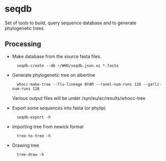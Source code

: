 # seqdb
Set of tools to build, query sequence database and to generate phylogenetic trees.

## Processing

- Make database from the source fasta files.

        seqdb-create --db ~/WHO/seqdb.json.xz *.fasta

- Generate phylogenetic tree on albertine

        whocc-make-tree --flu-lineage BYAM --raxml-num-runs 128 --garli-num-runs 128
  Various output files will be under /syn/eu/ac/results/whocc-tree


- Export some sequences into fasta (or phylip)

        seqdb-export -h

- Importing tree from newick format

        tree-to-tree -h

- Drawing tree

        tree-draw -h
